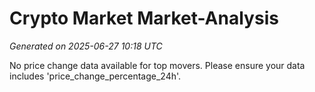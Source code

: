 # Crypto Market Market-Analysis
*Generated on 2025-06-27 10:18 UTC*

No price change data available for top movers. Please ensure your data includes 'price_change_percentage_24h'.